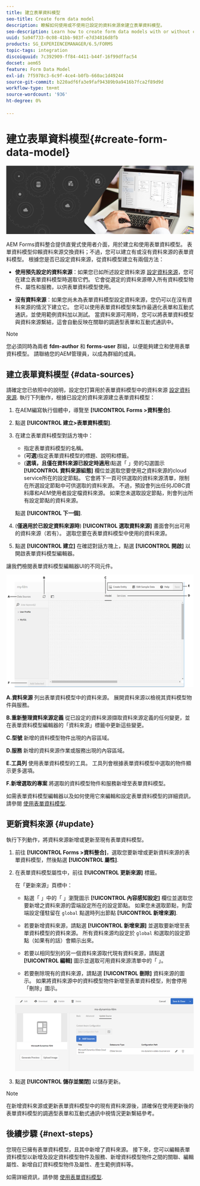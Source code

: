 ```yaml
---
title: 建立表單資料模型
seo-title: Create form data model
description: 瞭解如何使用或不使用已設定的資料來源來建立表單資料模型。
seo-description: Learn how to create form data models with or without configured data sources.
uuid: 5a94f733-0c08-41bb-983f-e7d34816d8fb
products: SG_EXPERIENCEMANAGER/6.5/FORMS
topic-tags: integration
discoiquuid: 7c392909-ff84-4411-b44f-16f99dffac54
docset: aem65
feature: Form Data Model
exl-id: 7f5978c3-6c9f-4ce4-b0fb-660ac1d49244
source-git-commit: b220adf6fa3e9faf94389b9a9416b7fca2f89d9d
workflow-type: tm+mt
source-wordcount: '936'
ht-degree: 0%

---
```


# 建立表單資料模型{#create-form-data-model}

![](do-not-localize/data-integeration.png)

AEM Forms資料整合提供直覺式使用者介面，用於建立和使用表單資料模型。 表單資料模型仰賴資料來源交換資料；不過，您可以建立有或沒有資料來源的表單資料模型。 根據您是否已設定資料來源，從資料模型建立有兩個方法：

* **使用預先設定的資料來源**：如果您已如所述設定資料來源 [設定資料來源](../../forms/using/configure-data-sources.md)，您可在建立表單資料模型時選取它們。 它會從選定的資料來源帶入所有資料模型物件、屬性和服務，以供表單資料模型使用。

* **沒有資料來源**：如果您尚未為表單資料模型設定資料來源，您仍可以在沒有資料來源的情況下建立它。 您可以使用表單資料模型來製作最適化表單和互動式通訊，並使用範例資料加以測試。 當資料來源可用時，您可以將表單資料模型與資料來源繫結，這會自動反映在關聯的調適型表單和互動式通訊中。

>[!NOTE]
>
>您必須同時為兩者 **fdm-author** 和 **forms-user** 群組，以便能夠建立和使用表單資料模型。 請聯絡您的AEM管理員，以成為群組的成員。

## 建立表單資料模型 {#data-sources}

請確定您已依照中的說明，設定您打算用於表單資料模型中的資料來源 [設定資料來源](../../forms/using/configure-data-sources.md). 執行下列動作，根據已設定的資料來源建立表單資料模型：

1. 在AEM編寫執行個體中，導覽至 **[!UICONTROL Forms >資料整合]**.
1. 點選 **[!UICONTROL 建立>表單資料模型]**.
1. 在建立表單資料模型對話方塊中：

   * 指定表單資料模型的名稱。
   * (**可選**)指定表單資料模型的標題、說明和標籤。
   * (**選填，且僅在資料來源已設定時適用**)點選「 」旁的勾選圖示 **[!UICONTROL 資料來源組態]** 欄位並選取您要使用之資料來源的cloud service所在的設定節點。 它會將下一頁可供選取的資料來源清單，限制在所選設定節點中可供選取的資料來源。 不過，預設會列出任何JDBC資料庫和AEM使用者設定檔資料來源。 如果您未選取設定節點，則會列出所有設定節點的資料來源。

   點選 **[!UICONTROL 下一個]**.

1. (**僅適用於已設定資料來源時**) **[!UICONTROL 選取資料來源]** 畫面會列出可用的資料來源（若有）。 選取您要在表單資料模型中使用的資料來源。
1. 點選 **[!UICONTROL 建立]** 在確認對話方塊上，點選 **[!UICONTROL 開啟]** 以開啟表單資料模型編輯器。

讓我們檢閱表單資料模型編輯器UI的不同元件。

![具有三個資料來源的表單資料模型 — RESTful服務、AEM使用者設定檔和RDBMS](assets/fdm-ui.png)

**A.資料來源** 列出表單資料模型中的資料來源。 展開資料來源以檢視其資料模型物件與服務。

**B.重新整理資料來源定義** 從已設定的資料來源擷取資料來源定義的任何變更，並在表單資料模型編輯器的「資料來源」標籤中更新這些變更。

**C.型號** 新增的資料模型物件出現的內容區域。

**D.服務** 新增的資料來源作業或服務出現的內容區域。

**E.工具列** 使用表單資料模型的工具。 工具列會根據表單資料模型中選取的物件顯示更多選項。

**F.新增選取的專案** 將選取的資料模型物件和服務新增至表單資料模型。

如需表單資料模型編輯器以及如何使用它來編輯和設定表單資料模型的詳細資訊，請參閱 [使用表單資料模型](../../forms/using/work-with-form-data-model.md).

## 更新資料來源 {#update}

執行下列動作，將資料來源新增或更新至現有表單資料模型。

1. 前往 **[!UICONTROL Forms >資料整合]**，選取您要新增或更新資料來源的表單資料模型，然後點選 **[!UICONTROL 屬性]**.
1. 在表單資料模型屬性中，前往 **[!UICONTROL 更新來源]** 標籤。

   在「更新來源」頁標中：

   * 點選「 」中的「 」瀏覽圖示 **[!UICONTROL 內容感知設定]** 欄位並選取您要新增之資料來源的雲端設定所在的設定節點。 如果您未選取節點，則雲端設定僅駐留在 `global` 點選時列出節點 **[!UICONTROL 新增來源]**.

   * 若要新增資料來源，請點選 **[!UICONTROL 新增來源]** 並選取要新增至表單資料模型的資料來源。 所有資料來源均設定於 `global` 和選取的設定節點（如果有的話）會顯示出來。

   * 若要以相同型別的另一個資料來源取代現有資料來源，請點選 **[!UICONTROL 編輯]** 圖示並選取可用資料來源清單中的「 」。
   * 若要刪除現有的資料來源，請點選 **[!UICONTROL 刪除]** 資料來源的圖示。 如果將資料來源中的資料模型物件新增至表單資料模型，則會停用「刪除」圖示。

   ![fdm-properties](assets/fdm-properties.png)

1. 點選 **[!UICONTROL 儲存並關閉]** 以儲存更新。

>[!NOTE]
>
>在新增資料來源或更新表單資料模型中的現有資料來源後，請確保在使用更新後的表單資料模型的調適型表單和互動式通訊中視情況更新繫結參考。

## 後續步驟 {#next-steps}

您現在已擁有表單資料模型，且其中新增了資料來源。 接下來，您可以編輯表單資料模型以新增及設定資料模型物件及服務、新增資料模型物件之間的關聯、編輯屬性、新增自訂資料模型物件及屬性、產生範例資料等。

如需詳細資訊，請參閱 [使用表單資料模型](../../forms/using/work-with-form-data-model.md).
